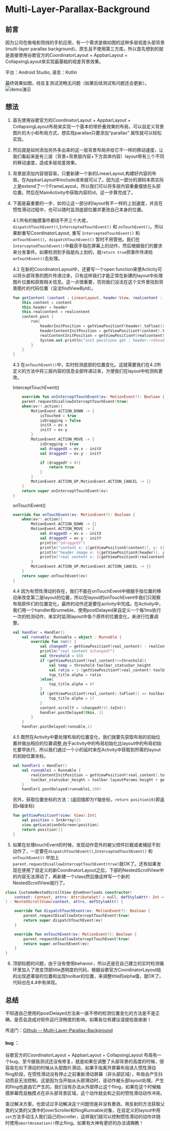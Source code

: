 # Multi-Layer-Parallax-Background
## 前言
因为公司在做电影院线的手机应用，有一个需求是做如图的这种多层视差头部背景(multi-layer parallax background)，原生且不使用第三方库。所以首先想到的就是直接使用谷歌官方的CoordinatorLayout + AppbarLayout + CollapsingLayout来实现最基础的视差背景效果。

平台：Android Studio, 语言：Kotlin

最终效果如图，经反复测试流畅无问题（如果后续测试有问题还会更新）。
![demo演示](https://user-gold-cdn.xitu.io/2019/5/15/16abc122a1127d62?w=320&h=564&f=gif&s=5220537)
## 想法
1. 首先使用谷歌官方的CoordinatorLayout + AppbarLayout + CollapsingLayout布局来实现一个基本的带折叠效果的布局，可以自定义背景图片的大小和布局方式，想实现parallax只要添加“parallax” 属性就可以轻松实现。

2. 然后就是如何添加另外多出来的这一层背景布局并给它不一样的移动速度，让我们看起来是有三层（背景+背景层内容+下方具体内容）layout带有三个不同的移动速度，造成多层视差效果。
3. 背景层添加内容很容易，只要新建一个新的LinearLayout,构建好内容的布局，在AppbarLayout中include进来就可以了。因为这一部分的源码本质实际上是extend了一个FrameLayout，所以我们可以将多层内容重叠摆放在头部位置。然后在MainActivity中获取内容的id，这一步算完成了。
4. 下面是最重要的一步，如何让这一部分的layout有不一样的上划速度，并且在惯性滑动过程中，也可以随时监测底部位置并更改自己本身的位置。

    4.1.所有的触摸事件都绕不开三个大佬，`dispatchTouchEvent()`,`InterceptedTouchEvent()` 和 `onTouchEvent()`。所以果断重写CoordinatorLayout, 重写 `InterceptedTouchEvent()` 和 `onTouchEvent()`，`dispatchTouchEvent()` 暂时不用管他。我们在`InterceptedTouchEvent()`中截获手指在屏幕上的动作，然后根据我们的要求来分发事件。如果检测到手指是向上划的，就`return true`把事件传递给`onTouchEvent()`去处理。
    
    4.2 在新的CoordinatorLayout中，还要写一个open function来使Acticity可以将头部背景的图片传递过来，只有这样我们才能正常在新建的layout中处理图片位置和获取相关信息。这一点很重要，否则我们没法在这个文件里找到背景图片的代码位置（没法findViewById）。
    ```kotlin
    fun getContent (content : LinearLayout, header:View, realcontent : View){
        this.content = content
        this.header = header
        this.realcontent = realcontent
        content.post {
            run{
                headerInitPosition = getViewPositionY(header).toFloat()
                headerContentInitPosition = getViewPositionY(content).toFloat()
                realContentInitPosition = getViewPositionY(realcontent).toFloat()
                System.out.println("init positions get : header-->$headerInitPosition, header content-->$headerContentInitPosition, real content-->$realContentInitPosition")
            }
        }
    }
    ```
    
    4.3 在`onTouchEvent()`中，实时检测底部的位置变化。这就需要我们在4.2所定义的方法中将三层内容的信息全部传递过来，方便我们在layout中检测和更改。
    
    InterceptTouchEvent()
    ```kotlin
        override fun onInterceptTouchEvent(ev: MotionEvent?): Boolean {
        parent.requestDisallowInterceptTouchEvent(true)
        when(ev!!.action){
            MotionEvent.ACTION_DOWN -> {
                isTouched = true
                isDragging = false
                initX = ev.x
                initY = ev.y
            }
            MotionEvent.ACTION_MOVE -> {
                isDragging = true
                val draggedX = ev.x - initX
                val draggedY = ev.y - initY

                if (draggedY < 0){
                    return true
                }
            }
            MotionEvent.ACTION_UP,MotionEvent.ACTION_CANCEL -> {}
        }
        return super.onInterceptTouchEvent(ev)
    }
    ```
    onTouchEvent()
    ```kotlin
    override fun onTouchEvent(ev: MotionEvent?): Boolean {
        when(ev!!.action){
            MotionEvent.ACTION_DOWN -> {}
            MotionEvent.ACTION_MOVE -> {
                val draggedX = ev.x - initX
                val draggedY = ev.y - initY
                println("$draggedY")
                println("content x: ${getViewPositionX(content)}, y: ${getViewPositionY(content)}")
                println("header image x: ${getViewPositionX(header)}, y: ${getViewPositionY(header)}")
                println("real content x: ${getViewPositionX(realcontent)}, y: ${getViewPositionY(realcontent)}")
            }
            MotionEvent.ACTION_UP,MotionEvent.ACTION_CANCEL -> {}
        }
        return super.onTouchEvent(ev)
    }
    ```
    
    4.4 因为有惯性滑动的存在，我们不能在onTouchEvent中根据手指位置的移动来改变第二层layout的位置，所以在layout的onTouchEvent中我们只观察布局原件们的位置变化，最终的动作还是要在activity中完成。在Activity中，我们用一个handler和runneble，使用postDelayed来自定义一个每1ms执行一次的检测动作，来实时监测layout中各个原件的位置变化，来进行位置调整。
    ```kotlin
    val handler = Handler()
        val runnable: Runnable = object : Runnable {
            override fun run() {
                val changedY = getViewPositionY(real_content) - realContentInitPosition
                println("real content $changedY")
                val threshold = 450
                if (getViewPositionY(real_content)<=threshold){
                    val temp = threshold-toolbar_statusbar_height
                    val ratio = 1-(getViewPositionY(real_content)-toolbar_statusbar_height)/temp
                    top_title.alpha = ratio
                }else{
                    top_title.alpha = 0f
                }
                if (getViewPositionY(real_content).toFloat() == toolbar_statusbar_height){
                    top_title.alpha = 1f
                }
                content.scrollY = (changedY/5).toInt()
                handler.postDelayed(this, 1)
            }
        }
        handler.postDelayed(runnable,1)
    ```
    
    4.5 既然在Activity中要处理布局的位置变化，我们就要先获取布局的初始位置并做出相应的位置调整,由于activity中的布局初始化比layout中的布局初始化要早执行，所以我们通过一个小的延时来在Activity中获取到所需的layout的初始位置坐标。
    ```kotlin
    val handler1 = Handler()
        val runnable1 = Runnable {
            realContentInitPosition = getViewPositionY(real_content).toFloat()
            toolbar_statusbar_height = toolbar.layoutParams.height + getStatusBarHeight()
        }
        handler1.postDelayed(runnable1,100)
    ```
    另外，获取位置坐标的方法：(返回值即为Y轴坐标，`return position[0]`即返回x轴坐标)
    ```kotlin
    fun getViewPositionY(view: View):Int{
        val position = IntArray(2)
        view.getLocationOnScreen(position)
        return position[1]
    }
    ```
5. 如果在处理touchEvent的时候，发现动作意外的被父控件拦截或者捕捉不到动作了，一定要在`dispatchTouchEvent()`,`InterceptedTouchEvent()` 和 `onTouchEvent()` 中加上` parent.requestDisallowInterceptTouchEvent(true)`就OK了。还有如果发现在使用了自定义的新CoordinatorLayout之后，下部的NestedScrollView中的内容无法滑动了，再新建一个class然后像这样写一个新的NestedScrollView就行了。
```kotlin
class CustomeNestedScrollView @JvmOverloads constructor(
    context: Context, attrs: AttributeSet? = null, defStyleAttr: Int = 0
) : NestedScrollView(context, attrs, defStyleAttr) {

    override fun dispatchTouchEvent(ev: MotionEvent?): Boolean {
        parent.requestDisallowInterceptTouchEvent(true)
        return super.dispatchTouchEvent(ev)
    }

    override fun onTouchEvent(ev: MotionEvent?): Boolean {
        parent.requestDisallowInterceptTouchEvent(true)
        return super.onTouchEvent(ev)
    }
}
```

6. 顶部标题的问题，由于没有使用behavior，所以还是在自己建立的实时检测循环里加入了改变顶部title透明度的代码，根据谷歌官方CoordinatorLayout给的出现遮罩层的位置和出现toolbar的位置，来调整title的alpha值，就OK了。代码也在4.4中有体现。

## 总结
不知道自己使用的postDelayed方法来一直不停的检测位置变化的方法是不是正确，是否会造成对软件运行流畅度的影响。如果各位有建议请提给我谢谢！

传送门：[Github -- Multi-Layer-Parallax-Background](https://github.com/ZhaojiaLii/Multi-Layer-Parallax-Background)


#### bug ：
谷歌官方的CoordinatorLayout + AppbarLayout + CollapsingLayout 布局有一个bug，至今据我测试还没有修复，就是如果在调整了头部背景的高度的时候，很容易在向下滑动的时候从头部图片滑动，如果手指离开屏幕布局进入惯性滑动fling阶段，在惯性滑动没有停止之前重新滑动屏幕（非头部区域），布局会产生抖动而且无法控制。这是因为当开始从头部滑动时，该动作被头部layout处理，产生的fling也是由它产生的，我们没有办法从外部停止这个fling，如果在这个时候触摸屏幕而且触摸点在非头部背景区域，这个动作就会和之前的惯性滑动动作冲突。

查过解决方案，也尝试过手动解决这个问题但是并没有奏效。用反射的方法获取父类的父类的父类中的overScroller和flingRunnable对象，在自定义的layout中用`set`方法手动注入我们自己的scroller，这样我们就可以控制惯性滑动的动作并随时使用`abortAnimation()`停止fling。如果有大神有更好的办法请赐教！
